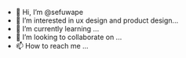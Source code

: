 - 👋 Hi, I’m @sefuwape
- 👀 I’m interested in ux design and product design...
- 🌱 I’m currently learning ...
- 💞️ I’m looking to collaborate on ...
- 📫 How to reach me ...

<!---
sefuwape/sefuwape is a ✨ special ✨ repository because its `README.md` (this file) appears on your GitHub profile.
You can click the Preview link to take a look at your changes.
--->
